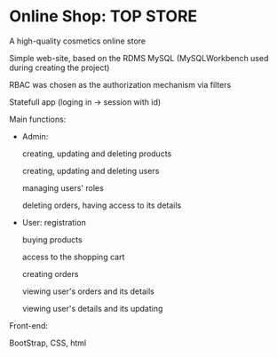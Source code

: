 # Online Shop: TOP STORE

A high-quality cosmetics online store

Simple web-site, based on the RDMS MySQL (MySQLWorkbench used during creating the project)

RBAC was chosen as the authorization mechanism via filters

Statefull app (loging in -> session with id)

Main functions:

- Admin:

  creating, updating and deleting products
  
  creating, updating and deleting users
  
  managing users' roles
  
  deleting orders, having access to its details
  
- User:
  registration
  
  buying products
  
  access to the shopping cart
  
  creating orders
  
  viewing user's orders and its details
  
  viewing user's details and its updating
  
Front-end:

BootStrap, CSS, html
